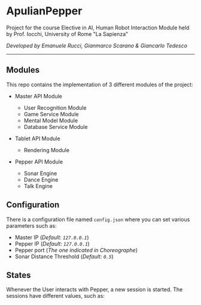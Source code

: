 # ApulianPepper
Project for the course Elective in AI, Human Robot Interaction Module held by Prof. Iocchi, University of Rome "La Sapienza"

<i>Developed by Emanuele Rucci, Gianmarco Scarano & Giancarlo Tedesco</i>

---------------------

## Modules
This repo contains the implementation of 3 different modules of the project:
- Master API Module
    - User Recognition Module
    - Game Service Module
    - Mental Model Module
    - Database Service Module

- Tablet API Module
    - Rendering Module

- Pepper API Module
    - Sonar Engine
    - Dance Engine
    - Talk Engine

## Configuration
There is a configuration file named `config.json` where you can set various parameters such as:
- Master IP (<i>Default: `127.0.0.1`</i>)
- Pepper IP (<i>Default: `127.0.0.1`</i>)
- Pepper port (<i>The one indicated in Choreographe</i>)
- Sonar Distance Threshold (<i>Default: `0.5`</i>)

## States
Whenever the User interacts with Pepper, a new session is started.
The sessions have different values, such as:
